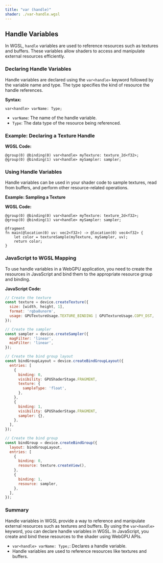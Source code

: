 ```yaml
---
title: "var (handle)"
shader: ./var-handle.wgsl
---
```


## Handle Variables

In WGSL, `handle` variables are used to reference resources such as textures and buffers. These variables allow shaders to access and manipulate external resources efficiently.

### Declaring Handle Variables

Handle variables are declared using the `var<handle>` keyword followed by the variable name and type. The type specifies the kind of resource the handle references.

**Syntax:**
```wgsl
var<handle> varName: Type;
```

- `varName`: The name of the handle variable.
- `Type`: The data type of the resource being referenced.

### Example: Declaring a Texture Handle

**WGSL Code:**
```wgsl
@group(0) @binding(0) var<handle> myTexture: texture_2d<f32>;
@group(0) @binding(1) var<handle> mySampler: sampler;
```

### Using Handle Variables

Handle variables can be used in your shader code to sample textures, read from buffers, and perform other resource-related operations.

**Example: Sampling a Texture**

**WGSL Code:**
```wgsl
@group(0) @binding(0) var<handle> myTexture: texture_2d<f32>;
@group(0) @binding(1) var<handle> mySampler: sampler;

@fragment
fn main(@location(0) uv: vec2<f32>) -> @location(0) vec4<f32> {
    let color = textureSample(myTexture, mySampler, uv);
    return color;
}
```

### JavaScript to WGSL Mapping

To use handle variables in a WebGPU application, you need to create the resources in JavaScript and bind them to the appropriate resource group and binding.

**JavaScript Code:**
```javascript
// Create the texture
const texture = device.createTexture({
  size: [width, height, 1],
  format: 'rgba8unorm',
  usage: GPUTextureUsage.TEXTURE_BINDING | GPUTextureUsage.COPY_DST,
});

// Create the sampler
const sampler = device.createSampler({
  magFilter: 'linear',
  minFilter: 'linear',
});

// Create the bind group layout
const bindGroupLayout = device.createBindGroupLayout({
  entries: [
    {
      binding: 0,
      visibility: GPUShaderStage.FRAGMENT,
      texture: {
        sampleType: 'float',
      },
    },
    {
      binding: 1,
      visibility: GPUShaderStage.FRAGMENT,
      sampler: {},
    },
  ],
});

// Create the bind group
const bindGroup = device.createBindGroup({
  layout: bindGroupLayout,
  entries: [
    {
      binding: 0,
      resource: texture.createView(),
    },
    {
      binding: 1,
      resource: sampler,
    },
  ],
});
```

### Summary

Handle variables in WGSL provide a way to reference and manipulate external resources such as textures and buffers. By using the `var<handle>` keyword, you can declare handle variables in WGSL. In JavaScript, you create and bind these resources to the shader using WebGPU APIs.

* `var<handle> varName: Type;`: Declares a handle variable.
* Handle variables are used to reference resources like textures and buffers.